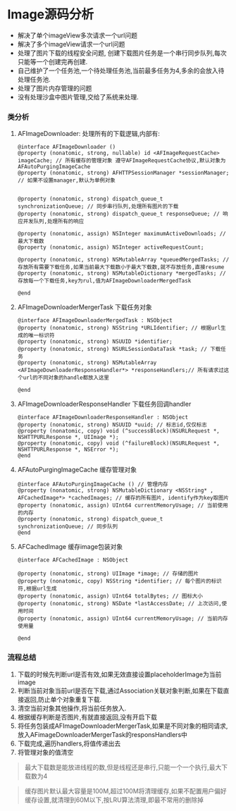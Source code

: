 # Image源码分析

- 解决了单个imageView多次请求一个url问题
- 解决了多个imageView请求一个url问题
- 处理了图片下载的线程安全问题, 创建下载图片任务是一个串行同步队列,每次只能等一个创建完再创建.
- 自己维护了一个任务池,一个待处理任务池,当前最多任务为4,多余的会放入待处理任务池.
- 处理了图片内存管理的问题
- 没有处理沙盒中图片管理,交给了系统来处理.

### 类分析
1. AFImageDownloader: 处理所有的下载逻辑,内部有:
	```
	@interface AFImageDownloader () 
	@property (nonatomic, strong, nullable) id <AFImageRequestCache> imageCache; // 所有缓存的管理对象 遵守AFImageRequestCache协议,默认对象为AFAutoPurgingImageCache
	@property (nonatomic, strong) AFHTTPSessionManager *sessionManager; // 如果不设置manager,默认为单例对象


	@property (nonatomic, strong) dispatch_queue_t synchronizationQueue; // 同步串行队列,处理所有图片的下载
	@property (nonatomic, strong) dispatch_queue_t responseQueue; // 响应并发队列,处理所有的响应

	@property (nonatomic, assign) NSInteger maximumActiveDownloads; // 最大下载数
	@property (nonatomic, assign) NSInteger activeRequestCount; 

	@property (nonatomic, strong) NSMutableArray *queuedMergedTasks; // 存放所有需要下载任务,如果当前最大下载数小于最大下载数,就不存放任务,直接resume
	@property (nonatomic, strong) NSMutableDictionary *mergedTasks; // 存放每一个下载任务,key为rul,值为AFImageDownloaderMergedTask

	@end
	```
2. AFImageDownloaderMergerTask 下载任务对象
	```
	@interface AFImageDownloaderMergedTask : NSObject
	@property (nonatomic, strong) NSString *URLIdentifier; // 根据url生成的唯一标识符
	@property (nonatomic, strong) NSUUID *identifier;
	@property (nonatomic, strong) NSURLSessionDataTask *task; // 下载任务
	@property (nonatomic, strong) NSMutableArray <AFImageDownloaderResponseHandler*> *responseHandlers;// 所有请求过这个url的不同对象的handle都放入这里

	@end

	```
3. AFImageDownloaderResponseHandler 下载任务回调handler
	```
	@interface AFImageDownloaderResponseHandler : NSObject
	@property (nonatomic, strong) NSUUID *uuid; // 标志id,仅仅标志
	@property (nonatomic, copy) void (^successBlock)(NSURLRequest *, NSHTTPURLResponse *, UIImage *);
	@property (nonatomic, copy) void (^failureBlock)(NSURLRequest *, NSHTTPURLResponse *, NSError *);
	@end
	```
4. AFAutoPurgingImageCache 缓存管理对象
	```
	@interface AFAutoPurgingImageCache () // 管理内存
	@property (nonatomic, strong) NSMutableDictionary <NSString* , AFCachedImage*> *cachedImages; // 缓存的所有图片, identify作为key取图片
	@property (nonatomic, assign) UInt64 currentMemoryUsage; // 当前使用的内存
	@property (nonatomic, strong) dispatch_queue_t synchronizationQueue; // 同步队列
	@end

	```
5. AFCachedImage 缓存image包装对象 
	```
	@interface AFCachedImage : NSObject

	@property (nonatomic, strong) UIImage *image; // 存储的图片
	@property (nonatomic, copy) NSString *identifier; // 每个图片的标识符,根据url生成
	@property (nonatomic, assign) UInt64 totalBytes; // 图标大小
	@property (nonatomic, strong) NSDate *lastAccessDate; // 上次访问,使用时间
	@property (nonatomic, assign) UInt64 currentMemoryUsage; // 当前内存使用量

	@end

	```

### 流程总结

1. 下载的时候先判断url是否有效,如果无效直接设置placeholderImage为当前image
2. 判断当前对象当前url是否在下载,通过Association关联对象判断,如果在下载直接返回,防止单个对象重复下载.
3. 清空当前对象其他操作,将当前任务放入.
4. 根据缓存判断是否图片,有就直接返回,没有开启下载
5. 将任务包装成AFImageDownloaderMergerTask,如果是不同对象的相同请求,放入AFimageDownloaderMergerTask的responsHandlers中
6. 下载完成,遍历handlers,将值传递出去
7. 将管理对象的值清空


> 最大下载数是能放进线程的数,但是线程还是串行,只能一个一个执行,最大下载数为4

> 缓存图片默认最大容量是100M,超过100M将清理缓存,如果不配置用户偏好缓存设置,就清理到60M以下,按LRU算法清理,即最不常用的删除掉
